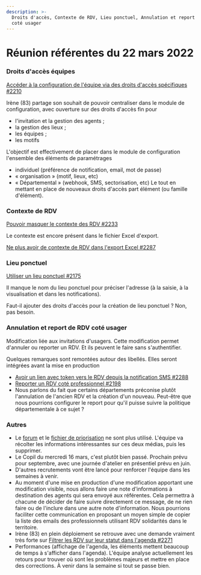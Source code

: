 ```yaml
---
description: >-
  Droits d'accès, Contexte de RDV, Lieu ponctuel, Annulation et report de RDV
  coté usager
---
```


# Réunion référentes du 22 mars 2022

### Droits d'accès équipes

[Accéder à la configuration de l'équipe via des droits d'accès spécifiques #2210](https://github.com/betagouv/rdv-solidarites.fr/issues/2210)

Irène (83) partage son souhait de pouvoir centraliser dans le module de configuration, avec ouverture sur des droits d'accès fin pour

* l'invitation et la gestion des agents ;
* la gestion des lieux ;
* les équipes ;
* les motifs

L'objectif est effectivement de placer dans le module de configuration l'ensemble des éléments de paramétrages

* individuel (préférence de notification, email, mot de passe)
* « organisation » (motif, lieux, etc)
* « Départemental » (webhook, SMS, sectorisation, etc) Le tout en mettant en place de nouveaux droits d'accès part élément (ou famille d'élément).

### Contexte de RDV

[Pouvoir masquer le contexte des RDV #2233](https://github.com/betagouv/rdv-solidarites.fr/issues/2233)

Le contexte est encore présent dans le fichier Excel d'export.

[Ne plus avoir de contexte de RDV dans l'export Excel #2287](https://github.com/betagouv/rdv-solidarites.fr/issues/2287)

### Lieu ponctuel

[Utiliser un lieu ponctuel #2175](https://github.com/betagouv/rdv-solidarites.fr/issues/2175)

Il manque le nom du lieu ponctuel pour préciser l'adresse (à la saisie, à la visualisation et dans les notifications).

Faut-il ajouter des droits d'accès pour la création de lieu ponctuel ? Non, pas besoin.

### Annulation et report de RDV coté usager

Modification liée aux invitations d'usagers. Cette modification permet d'annuler ou reporter un RDV. Et ils peuvent le faire sans s'authentifier.

Quelques remarques sont remontées autour des libellés. Elles seront intégrées avant la mise en production

* [Avoir un lien avec token vers le RDV depuis la notification SMS #2288](https://github.com/betagouv/rdv-solidarites.fr/issues/2288)
* [Reporter un RDV coté professionnel #2198](https://github.com/betagouv/rdv-solidarites.fr/issues/2198)
* Nous parlons du fait que certains départements préconise plutôt l'annulation de l'ancien RDV et la création d'un nouveau. Peut-être que nous pourrions configurer le report pour qu'il puisse suivre la politique départementale à ce sujet ?

### Autres

* Le [forum](https://forum.rdv-solidarites.fr) et le [fichier de priorisation](https://docs.google.com/spreadsheets/d/1ryGnWWCx2EOoJ0a1weckx6TUwxhQD\_AYBWw6vn0R3iA/edit) ne sont plus utilisé. L'équipe va récolter les informations intéressantes sur ces deux médias, puis les supprimer.
* Le Copil du mercredi 16 mars, c'est plutôt bien passé. Prochain prévu pour septembre, avec une journée d'atelier en présentiel prévu en juin.
* D'autres recrutements vont être lancé pour renforcer l'équipe dans les semaines à venir.
* Au moment d'une mise en production d'une modification apportant une modification visible, nous allons faire une note d'informations à destination des agents qui sera envoyé aux référentes. Cela permettra à chacune de décider de faire suivre directement ce message, de ne rien faire ou de l'inclure dans une autre note d'information. Nous pourrions faciliter cette communication en proposant un moyen simple de copier la liste des emails des professionnels utilisant RDV solidarités dans le territoire.
* Irène (83) en plein déploiement se retrouve avec une demande vraiment très forte sur [Filtrer les RDV sur leur statut dans l'agenda #2271](https://github.com/betagouv/rdv-solidarites.fr/issues/2271)
* Performances (affichage de l'agenda, les éléments mettent beaucoup de temps à s'afficher dans l'agenda). L'équipe analyse actuellement les retours pour trouver où sont les problèmes majeurs et mettre en place des corrections. À venir dans la semaine si tout se passe bien.
